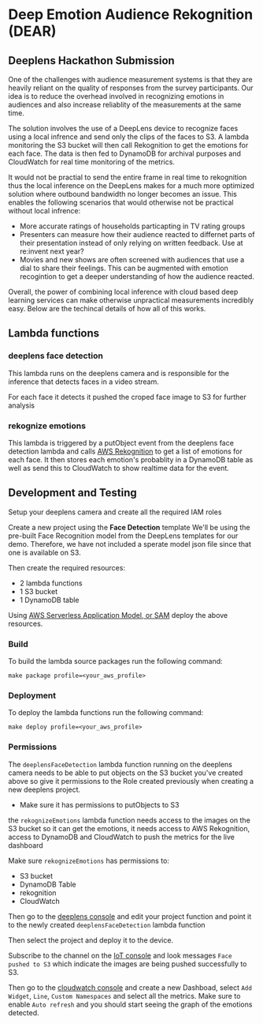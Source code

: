 # Deep Emotion Audience Rekognition (DEAR)
## Deeplens Hackathon Submission

One of the challenges with audience measurement systems is that they are heavily reliant on the quality of responses from the survey participants. Our idea is to reduce the overhead involved in recognizing emotions in audiences and also increase reliablity of the measurements at the same time.

The solution involves the use of a DeepLens device to recognize faces using a local infrence and send only the clips of the faces to S3. A lambda monitoring the S3 bucket will then call Rekognition to get the emotions for each face. The data is then fed to DynamoDB for archival purposes and CloudWatch for real time monitoring of the metrics. 

It would not be practial to send the entire frame in real time to rekognition thus the local inference on the DeepLens makes for a much more optimized solution where outbound bandwidth no longer becomes an issue. This enables the following scenarios that would otherwise not be practical without local infrence: 

* More accurate ratings of households particapting in TV rating groups
* Presenters can measure how their audience reacted to differnet parts of their presentation instead of only relying on written feedback.  Use at re:invent next year?
* Movies and new shows are often screened with audiences that use a dial to share their feelings. This can be augmented with emotion recogintion to get a deeper understanding of how the audience reacted. 

Overall, the power of combining local inference with cloud based deep learning services can make otherwise unpractical measurements incredibly easy.  Below are the techincal details of how all of this works.

## Lambda functions

### deeplens face detection

This lambda runs on the deeplens camera and is responsible for the inference that detects faces
in a video stream.

For each face it detects it pushed the croped face image to S3 for further analysis 

### rekognize emotions

This lambda is triggered by a putObject event from the deeplens face detection lambda and calls
[AWS Rekognition](https://aws.amazon.com/rekognition/) to get a list of emotions for each face.
It then stores each emotion's probablity in a DynamoDB table as well as send this to CloudWatch
to show realtime data for the event.

## Development and Testing

Setup your deeplens camera and create all the required IAM roles

Create a new project using the **Face Detection** template
We'll be using the pre-built Face Recognition model from the DeepLens templates for our demo. Therefore, we have not included a sperate model json file since that one is available on S3.

Then create the required resources:
* 2 lambda functions
* 1 S3 bucket
* 1 DynamoDB table

Using [AWS Serverless Application Model, or SAM](https://github.com/awslabs/serverless-application-model) deploy the above resources. 

### Build

To build the lambda source packages run the following command:

```
make package profile=<your_aws_profile>
```

### Deployment

To deploy the lambda functions run the following command:

```
make deploy profile=<your_aws_profile>
```

### Permissions

The `deeplensFaceDetection` lambda function running on the deeplens camera needs to 
be able to put objects on the S3 bucket you've created above so give it permissions
to the Role created previously when creating a new deeplens project. 

- Make sure it has permissions to putObjects to S3

the `rekognizeEmotions` lambda function needs access to the images on the S3 bucket 
so it can get the emotions, it needs access to AWS Rekognition, access to DynamoDB 
and CloudWatch to push the metrics for the live dashboard

Make sure `rekognizeEmotions` has permissions to:
- S3 bucket 
- DynamoDB Table
- rekognition
- CloudWatch 

Then go to the [deeplens console]() and edit your project function and point it
to the newly created `deeplensFaceDetection` lambda function

Then select the project and deploy it to the device. 

Subscribe to the channel on the [IoT console](https://console.aws.amazon.com/iot/home?region=us-east-1#/test) and look messages `Face pushed to S3` which indicate the images are
being pushed successfully to S3.

Then go to the [cloudwatch console](https://console.aws.amazon.com/cloudwatch/home?region=us-east-1#)
and create a new Dashboad, select `Add Widget`, `Line`, `Custom Namespaces` and select
all the metrics.
Make sure to enable `Auto refresh` and you should start seeing the graph of the emotions
detected. 


